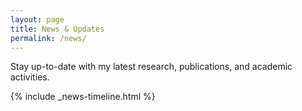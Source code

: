 ```yaml
---
layout: page
title: News & Updates
permalink: /news/
---
```


Stay up-to-date with my latest research, publications, and academic activities.

{% include _news-timeline.html %} 